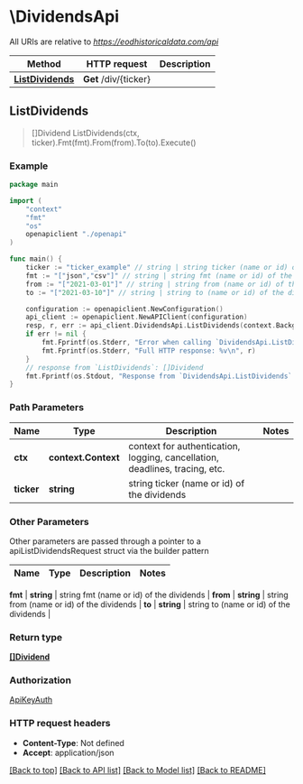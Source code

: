 # \DividendsApi

All URIs are relative to *https://eodhistoricaldata.com/api*

Method | HTTP request | Description
------------- | ------------- | -------------
[**ListDividends**](DividendsApi.md#ListDividends) | **Get** /div/{ticker} | 



## ListDividends

> []Dividend ListDividends(ctx, ticker).Fmt(fmt).From(from).To(to).Execute()





### Example

```go
package main

import (
    "context"
    "fmt"
    "os"
    openapiclient "./openapi"
)

func main() {
    ticker := "ticker_example" // string | string ticker (name or id) of the dividends
    fmt := "["json","csv"]" // string | string fmt (name or id) of the dividends
    from := "["2021-03-01"]" // string | string from (name or id) of the dividends
    to := "["2021-03-10"]" // string | string to (name or id) of the dividends

    configuration := openapiclient.NewConfiguration()
    api_client := openapiclient.NewAPIClient(configuration)
    resp, r, err := api_client.DividendsApi.ListDividends(context.Background(), ticker).Fmt(fmt).From(from).To(to).Execute()
    if err != nil {
        fmt.Fprintf(os.Stderr, "Error when calling `DividendsApi.ListDividends``: %v\n", err)
        fmt.Fprintf(os.Stderr, "Full HTTP response: %v\n", r)
    }
    // response from `ListDividends`: []Dividend
    fmt.Fprintf(os.Stdout, "Response from `DividendsApi.ListDividends`: %v\n", resp)
}
```

### Path Parameters


Name | Type | Description  | Notes
------------- | ------------- | ------------- | -------------
**ctx** | **context.Context** | context for authentication, logging, cancellation, deadlines, tracing, etc.
**ticker** | **string** | string ticker (name or id) of the dividends | 

### Other Parameters

Other parameters are passed through a pointer to a apiListDividendsRequest struct via the builder pattern


Name | Type | Description  | Notes
------------- | ------------- | ------------- | -------------

 **fmt** | **string** | string fmt (name or id) of the dividends | 
 **from** | **string** | string from (name or id) of the dividends | 
 **to** | **string** | string to (name or id) of the dividends | 

### Return type

[**[]Dividend**](Dividend.md)

### Authorization

[ApiKeyAuth](../README.md#ApiKeyAuth)

### HTTP request headers

- **Content-Type**: Not defined
- **Accept**: application/json

[[Back to top]](#) [[Back to API list]](../README.md#documentation-for-api-endpoints)
[[Back to Model list]](../README.md#documentation-for-models)
[[Back to README]](../README.md)

